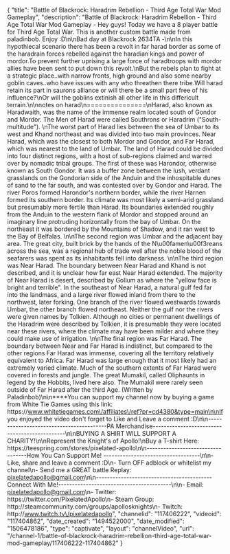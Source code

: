{
    "title": "Battle of Blackrock: Haradrim Rebellion - Third Age Total War Mod Gameplay",
    "description": "Battle of Blackrock: Haradrim Rebellion - Third Age Total War Mod Gameplay - Hey guys!  Today we have a 8 player battle for Third Age Total War.  This is another custom battle made from paladinbob. Enjoy :D\n\nBad day at Blackrock 2634TA -\n\nIn this hypothiecal scenario there has been a revolt in far harad border as some of the haradrain forces rebelled against the haradian kings and power of mordor.To prevent further uprising a large force of haradtroops with mordor allies have been sent to put down this revolt.\nBut the rebels plan to fight at a strategic place..with narrow fronts, high ground and also some nearby goblin caves..who have issues with any who threathen there tribe.Will harad retain its part in saurons alliance or will there be a small part free of his influence?\nOr will the goblins extinish all other life in this differicult terrain.\n\nnotes on harad\n===============\nHarad, also known as Haradwaith, was the name of the immense realm located south of Gondor and Mordor. The Men of Harad were called Southrons or Haradrim (\"South-multitude\"). \nThe worst part of Harad lies between the sea of Umbar to its west and Khand northeast and was divided into two main provinces. Near Harad, which was the closest to both Mordor and Gondor, and Far Harad, which was nearest to the land of Umbar. The land of Harad could be divided into four distinct regions, with a host of sub-regions claimed and warred over by nomadic tribal groups. The first of these was Harondor, otherwise known as South Gondor. It was a buffer zone between the lush, verdant grasslands on the Gondorian side of the Anduin and the inhospitable dunes of sand to the far south, and was contested over by Gondor and Harad. The river Poros formed Harondor's northern border, while the river Harnen formed its southern border. Its climate was most likely a semi-arid grassland but presumably more fertile than Harad. Its boundaries extended roughly from the Anduin to the western flank of Mordor and stopped around an imaginary line protruding horizontally from the bay of Umbar. On the northeast it was bordered by the Mountains of Shadow, and it ran west to the Bay of Belfalas. \n\nThe second region was Umbar and the adjacent bay area. The great city, built brick by the hands of the N\u00famen\u00f3reans across the sea, was a regional hub of trade well after the noble blood of the seafarers was spent as its inhabitants fell into darkness. \n\nThe third region was Near Harad. The boundary between Near Harad and Khand is not described, and it is unclear how far east Near Harad extended. The majority of Near Harad is desert, described by Gollum as where the \"yellow face is bright and terrible\". In the southeast of Near Harad, a natural gulf fed far into the landmass, and a large river flowed inland from there to the northwest, later forking. One branch of the river flowed westwards towards Umbar, the other branch flowed northeast. Neither the gulf nor the rivers were given names by Tolkien. Although no cities or permanent dwellings of the Haradrim were described by Tolkien, it is presumable they were located near these rivers, where the climate may have been milder and where they could make use of irrigation. \n\nThe final region was Far Harad. The boundary between Near and Far Harad is indistinct, but compared to the other regions Far Harad was immense, covering all the territory relatively equivalent to Africa. Far Harad was large enough that it most likely had an extremely varied climate. Much of the southern extents of Far Harad were covered in forests and jungle. The great Mumakil, called Oliphaunts in legend by the Hobbits, lived here also. The Mumakil were rarely seen outside of Far Harad after the third Age. (Written by Paladinbob)\n\n****You can support my channel now by buying a game from White Tie Games using this link: https:\/\/www.whitetiegames.com\/affiliates\/ref?pr=cd4380&type=main\n\nIf you enjoyed the video don't forget to Like and Leave a comment :D\n\n-----------------------------------------PA Merchandise----------------------------------------------\n\nBUYING A SHIRT WILL SUPPORT A CHARITY!\n\nRepresent the Knight's of Apollo!\nBuy a T-shirt Here: https:\/\/teespring.com\/stores\/pixelated-apollo\n\n----------------------------------How You Can Support Me! -----------------------------------\n\n- Like, share and leave a comment :D\n- Turn OFF adblock or whitelist my channel\n- Send me a GREAT battle Replay: pixelatedapollo@gmail.com\n\n------------------------------------------Connect With Me!-----------------------------------------\n\n- Email: pixelatedapollo@gmail.com\n- Twitter: https:\/\/twitter.com\/PixelatedApollo\n- Steam Group:  http:\/\/steamcommunity.com\/groups\/apollosknights\n- Twitch: http:\/\/www.twitch.tv\/pixelatedapollo",
    "channelid": "117406222",
    "videoid": "117404862",
    "date_created": "1494522000",
    "date_modified": "1506478186",
    "type": "captivate",
    "layout": "channelVideo",
    "url": "\/channel-1\/battle-of-blackrock-haradrim-rebellion-third-age-total-war-mod-gameplay\/117406222-117404862"
}